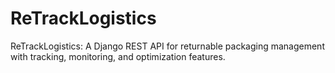 # ReTrackLogistics
ReTrackLogistics: A Django REST API for returnable packaging management with tracking, monitoring, and optimization features.

